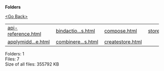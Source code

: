 **Folders**

[&lt;Go Back&gt;](../right.html)

<table><tbody><tr class="odd"><td><a href="api-reference.html">api-reference.html</a> </td><td><a href="bindactioncreators.html">bindactio...s.html</a> </td><td><a href="compose.html">compose.html</a> </td><td><a href="store.html">store.html</a> </td></tr><tr class="even"><td><a href="applymiddleware.html">applymidd...e.html</a> </td><td><a href="combinereducers.html">combinere...s.html</a> </td><td><a href="createstore.html">createstore.html</a> </td><td></td></tr></tbody></table>

Folders: 1  
Files: 7  
Size of all files: 355792 KB
